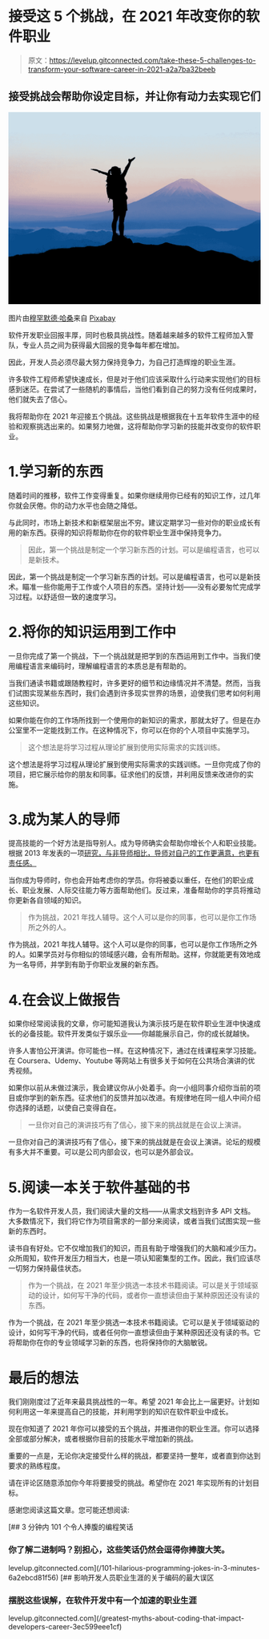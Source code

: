 # 接受这 5 个挑战，在 2021 年改变你的软件职业

> 原文：<https://levelup.gitconnected.com/take-these-5-challenges-to-transform-your-software-career-in-2021-a2a7ba32beeb>

## 接受挑战会帮助你设定目标，并让你有动力去实现它们

![](img/8389cd00aaf6292a41eedac94a6b838f.png)

图片由[穆罕默德·哈桑](https://pixabay.com/users/mohamed_hassan-5229782/?utm_source=link-attribution&utm_medium=referral&utm_campaign=image&utm_content=3338589)来自 [Pixabay](https://pixabay.com/?utm_source=link-attribution&utm_medium=referral&utm_campaign=image&utm_content=3338589)

软件开发职业回报丰厚，同时也极具挑战性。随着越来越多的软件工程师加入警队，专业人员之间为获得最大回报的竞争每年都在增加。

因此，开发人员必须尽最大努力保持竞争力，为自己打造辉煌的职业生涯。

许多软件工程师希望快速成长，但是对于他们应该采取什么行动来实现他们的目标感到迷茫。在尝试了一些随机的事情后，当他们看到自己的努力没有任何成果时，他们就失去了信心。

我将帮助你在 2021 年迎接五个挑战。这些挑战是根据我在十五年软件生涯中的经验和观察挑选出来的。如果努力地做，这将帮助你学习新的技能并改变你的软件职业。

# 1.学习新的东西

随着时间的推移，软件工作变得重复。如果你继续用你已经有的知识工作，过几年你就会厌倦。你的动力水平也会随之降低。

与此同时，市场上新技术和新框架层出不穷。建议定期学习一些对你的职业成长有用的新东西。获得的知识将帮助你在你的软件职业生涯中保持竞争力。

> 因此，第一个挑战是制定一个学习新东西的计划。可以是编程语言，也可以是新技术。

因此，第一个挑战是制定一个学习新东西的计划。可以是编程语言，也可以是新技术。瞄准一些你能用于工作或个人项目的东西。坚持计划——没有必要匆忙完成学习过程。以舒适但一致的速度学习。

# 2.将你的知识运用到工作中

一旦你完成了第一个挑战，下一个挑战就是把学到的东西运用到工作中。当我们使用编程语言来编码时，理解编程语言的本质总是有帮助的。

当我们通读书籍或跟随教程时，许多更好的细节和边缘情况并不清楚。然而，当我们试图实现某些东西时，我们会遇到许多现实世界的场景，迫使我们思考如何利用这些知识。

如果你能在你的工作场所找到一个使用你的新知识的需求，那就太好了。但是在办公室里不一定能找到工作。在这种情况下，你可以在你的个人项目中实施学习。

> 这个想法是将学习过程从理论扩展到使用实际需求的实践训练。

这个想法是将学习过程从理论扩展到使用实际需求的实践训练。一旦你完成了你的项目，把它展示给你的朋友和同事。征求他们的反馈，并利用反馈来改进你的实施。

# 3.成为某人的导师

提高技能的一个好方法是指导别人。成为导师确实会帮助你增长个人和职业技能。根据 2013 年发表的一项[研究，与非导师相比，导师对自己的工作更满意，也更有责任感。](https://www.sciencedirect.com/science/article/abs/pii/S0001879113001012)

当你成为导师时，你也会开始考虑你的学员。你将被委以重任，在他们的职业成长、职业发展、人际交往能力等方面帮助他们。反过来，准备帮助你的学员将推动你更新各自领域的知识。

> 作为挑战，2021 年找人辅导。这个人可以是你的同事，也可以是你工作场所之外的人。

作为挑战，2021 年找人辅导。这个人可以是你的同事，也可以是你工作场所之外的人。如果学员对与你相似的领域感兴趣，会有所帮助。这样，你就能更有效地成为一名导师，并学到有助于你职业发展的新东西。

# 4.在会议上做报告

如果你经常阅读我的文章，你可能知道我认为演示技巧是在软件职业生涯中快速成长的必备技能。软件开发类似于娱乐业——你越能展示自己，你的成长就越快。

许多人害怕公开演讲。你可能也一样。在这种情况下，通过在线课程来学习技能。在 Coursera、Udemy、Youtube 等网站上有很多关于如何在公共场合演讲的优秀视频。

如果你以前从未做过演示，我会建议你从小处着手。向一小组同事介绍你当前的项目或你学到的新东西。征求他们的反馈并加以改进。有规律地在同一组人中间介绍你选择的话题，以使自己变得自在。

> 一旦你对自己的演讲技巧有了信心，接下来的挑战就是在会议上演讲。

一旦你对自己的演讲技巧有了信心，接下来的挑战就是在会议上演讲。论坛的规模有多大并不重要。可以是公司内部会议，也可以是外部会议。

# 5.阅读一本关于软件基础的书

作为一名软件开发人员，我们阅读大量的文档——从需求文档到许多 API 文档。大多数情况下，我们将它作为项目需求的一部分来阅读，或者当我们试图实现一些新的东西时。

读书自有好处。它不仅增加我们的知识，而且有助于增强我们的大脑和减少压力。众所周知，软件开发压力相当大，也是一项认知密集型的工作。因此，我们应该尽一切努力保持最佳状态。

> 作为一个挑战，在 2021 年至少挑选一本技术书籍阅读。可以是关于领域驱动的设计，如何写干净的代码，或者你一直想读但由于某种原因还没有读的东西。

作为一个挑战，在 2021 年至少挑选一本技术书籍阅读。它可以是关于领域驱动的设计，如何写干净的代码，或者任何你一直想读但由于某种原因还没有读的书。它将帮助你在你的专业领域学习新的东西，也将保持你的大脑敏锐。

# 最后的想法

我们刚刚度过了近年来最具挑战性的一年。希望 2021 年会比上一届更好。计划如何利用这一年来提高自己的技能，并利用学到的知识在软件职业中成长。

现在你知道了 2021 年你可以接受的五个挑战，并推进你的职业生涯。你可以选择全部或部分解决，或者根据你目前的技能水平增加新的挑战。

重要的一点是，无论你决定接受什么样的挑战，都要坚持一整年，或者直到你达到要求的熟练程度。

请在评论区随意添加你今年将要接受的挑战。希望你在 2021 年实现所有的计划目标。

感谢您阅读这篇文章。您可能还想阅读:

[](/101-hilarious-programming-jokes-in-3-minutes-6a2ebcd81f56) [## 3 分钟内 101 个令人捧腹的编程笑话

### 你了解二进制吗？别担心，这些笑话仍然会逗得你捧腹大笑。

levelup.gitconnected.com](/101-hilarious-programming-jokes-in-3-minutes-6a2ebcd81f56) [](/greatest-myths-about-coding-that-impact-developers-career-3ec599eee1cf) [## 影响开发人员职业生涯的关于编码的最大误区

### 摆脱这些误解，在软件开发中有一个加速的职业生涯

levelup.gitconnected.com](/greatest-myths-about-coding-that-impact-developers-career-3ec599eee1cf)